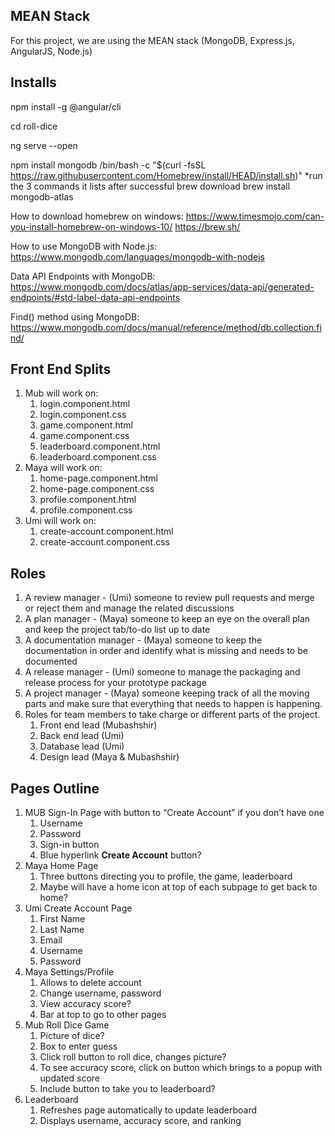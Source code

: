 ## MEAN Stack

For this project, we are using the MEAN stack (MongoDB, Express.js, AngularJS, Node.js)

## Installs

npm install -g @angular/cli

cd roll-dice

ng serve --open

npm install mongodb
/bin/bash -c "$(curl -fsSL https://raw.githubusercontent.com/Homebrew/install/HEAD/install.sh)"
*run the 3 commands it lists after successful brew download
brew install mongodb-atlas

How to download homebrew on windows:
https://www.timesmojo.com/can-you-install-homebrew-on-windows-10/
https://brew.sh/

How to use MongoDB with Node.js:
https://www.mongodb.com/languages/mongodb-with-nodejs

Data API Endpoints with MongoDB:
https://www.mongodb.com/docs/atlas/app-services/data-api/generated-endpoints/#std-label-data-api-endpoints

Find() method using MongoDB:
https://www.mongodb.com/docs/manual/reference/method/db.collection.find/

## Front End Splits

1. Mub will work on:
	1. login.component.html
	2. login.component.css
    3. game.component.html
	4. game.component.css
    5. leaderboard.component.html
	6. leaderboard.component.css
2. Maya will work on:
	1. home-page.component.html
	2. home-page.component.css
	3. profile.component.html
	4. profile.component.css
3. Umi will work on:
	1. create-account.component.html
	2. create-account.component.css

## Roles

1. A review manager - (Umi) someone to review pull requests and merge or reject them and manage the related discussions
2. A plan manager - (Maya) someone to keep an eye on the overall plan and keep the project tab/to-do list up to date
3. A documentation manager - (Maya) someone to keep the documentation in order and identify what is missing and needs to be documented
4. A release manager - (Umi) someone to manage the packaging and release process for your prototype package
5. A project manager - (Maya) someone keeping track of all the moving parts and make sure that everything that needs to happen is happening.
5. Roles for team members to take charge or different parts of the project. 
    1. Front end lead (Mubashshir)
    2. Back end lead (Umi)
    3. Database lead (Umi)
    4. Design lead (Maya & Mubashshir)

## Pages Outline

1. MUB Sign-In Page with button to “Create Account” if you don’t have one
    1. Username
    2. Password
    3. Sign-in button
    4. Blue hyperlink **Create Account** button?
2. Maya Home Page
    1. Three buttons directing you to profile, the game, leaderboard
    2. Maybe will have a home icon at top of each subpage to get back to home?
3. Umi Create Account Page
    1. First Name
    2. Last Name
    3. Email 
    4. Username
    5. Password
4. Maya Settings/Profile
    1. Allows to delete account
    2. Change username, password
    3. View accuracy score?
    4. Bar at top to go to other pages
5. Mub Roll Dice Game
    1. Picture of dice? 
    2. Box to enter guess
    3. Click roll button to roll dice, changes picture?
    4. To see accuracy score, click on button which brings to a popup with updated score
    5. Include button to take you to leaderboard?
6. Leaderboard
    1. Refreshes page automatically to update leaderboard
    2. Displays username, accuracy score, and ranking